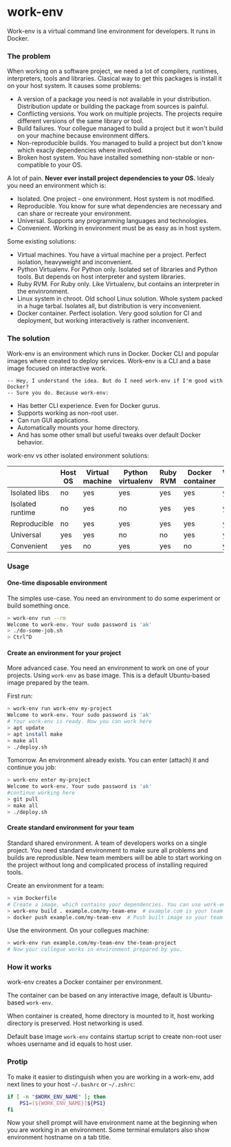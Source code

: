 # work-env
Work-env is a virtual command line environment for developers. It runs in Docker.

### The problem
When working on a software project, we need a lot of compilers, runtimes, interpreters, tools and libraries. Clasical way to get this packages is install it on your host system. It causes some problems:
* A version of a package you need is not available in your distribution. Distribution update or building the package from sources is painful.
* Conflicting versions. You work on multiple projects. The projects require different versions of the same library or tool.
* Build failures. Your collegue managed to build a project but it won't build on your machine because environment differs.
* Non-reproducible builds. You managed to build a project but don't know which exacly dependencies where involved.
* Broken host system. You have installed something non-stable or non-compatible to your OS.

A lot of pain. **Never ever install project dependencies to your OS.** Idealy you need an environment which is:
* Isolated. One project - one environment. Host system is not modified.
* Reproducible. You know for sure what dependencies are necessary and can share or recreate your environment.
* Universal. Supports any programming languages and technologies.
* Convenient. Working in environment must be as easy as in host system.

Some existing solutions:
* Virtual machines. You have a virtual machine per a project. Perfect isolation, heavyweight and inconvenient.
* Python Virtualenv. For Python only. Isolated set of libraries and Python tools. But depends on host interpreter and system libraries.
* Ruby RVM. For Ruby only. Like Virtualenv, but contains an interpreter in the envinronment.
* Linux system in chroot. Old school Linux solution. Whole system packed in a huge tarbal. Isolates all, but distribution is very inconvenient.
* Docker container. Perfect isolation. Very good solution for CI and deployment, but working interactively is rather inconvenient.

### The solution
Work-env is an environment which runs in Docker. Docker CLI and popular images where created to deploy services. Work-env is a CLI and a base image focused on interactive work.

```
-- Hey, I understand the idea. But do I need work-env if I'm good with Docker?
-- Sure you do. Because work-env:
```

* Has better CLI experience. Even for Docker gurus.
* Supports working as non-root user.
* Can run GUI applications.
* Automatically mounts your home directory.
* And has some other small but useful tweaks over default Docker behavior.


work-env vs other isolated environment solutions:

|                   | Host OS   | Virtual machine   | Python virtualenv | Ruby RVM  | Docker container  | Work-env  |
| ----------------- | --------  | ----------------- | ----------------- | --------- | ----------------- | --------  |
| Isolated libs     | no        | yes               | yes               | yes       | yes               | yes       |
| Isolated runtime  | no        | yes               | no                | yes       | yes               | yes       |
| Reproducible      | no        | yes               | yes               | yes       | yes               | yes       |
| Universal         | yes       | yes               | no                | no        | yes               | yes       |
| Convenient        | yes       | no                | yes               | yes       | no                | **yes**   |

### Usage
#### One-time disposable environment
The simples use-case. You need an environment to do some experiment or build something once.
```bash
> work-env run --rm
Welcome to work-env. Your sudo password is 'ak'
> ./do-some-job.sh
> Ctrl^D
```

#### Create an environment for your project
More advanced case. You need an environment to work on one of your projects.
Using `work-env` as base image. This is a default Ubuntu-based image prepared by the team.

First run:
```bash
> work-env run work-env my-project
Welcome to work-env. Your sudo password is 'ak'
# Your work-env is ready. Now you can work here
> apt update
> apt install make
> make all
> ./deploy.sh
```

Tomorrow. An environment already exists. You can enter (attach) it and continue you job:
```bash
> work-env enter my-project
Welcome to work-env. Your sudo password is 'ak'
#continue working here
> git pull
> make all
> ./deploy.sh
```

#### Create standard environment for your team
Standard shared environment. A team of developers works on a single project. You need standard environment to make sure all problems and builds are reprodusible. New team members will be able to start working on the project without long and complicated process of installing required tools.

Create an environment for a team:
```bash
> vim Dockerfile
# Create a image, which contains your dependencies. You can use work-env as a base
> work-env build . example.com/my-team-env  # example.com is your team Docker repository
> docker push example.com/my-team-env  # Push built image so your team mates can pull it
```

Use the environment. On your collegues machine:
```bash
> work-env run example.com/my-team-env the-team-project
# Now your collegue works in environment prepared by you.
```

### How it works
work-env creates a Docker container per environment.

The container can be based on any interactive image, default is Ubuntu-based `work-env`.

When container is created, home directory is mounted to it, host working directory is preserved. Host networking is used.

Default base image `work-env` contains startup script to create non-root user whoes username and id equals to host user.

### Protip
To make it easier to distinguish when you are working in a work-env, add next lines to your host `~/.bashrc` or `~/.zshrc`:

```bash
if [ -n "$WORK_ENV_NAME" ]; then
    PS1=[${WORK_ENV_NAME}]${PS1}
fi
```
Now your shell prompt will have environment name at the beginning when you are working in an environment. Some terminal emulators also show environment hostname on a tab title.
